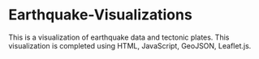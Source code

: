 # Earthquake-Visualizations
This is a visualization of earthquake data and tectonic plates. This visualization is completed using HTML, JavaScript, GeoJSON, Leaflet.js.
